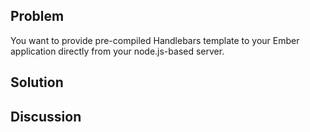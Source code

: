 ## Problem
You want to provide pre-compiled Handlebars template to your Ember application directly from your node.js-based server.

## Solution

## Discussion
